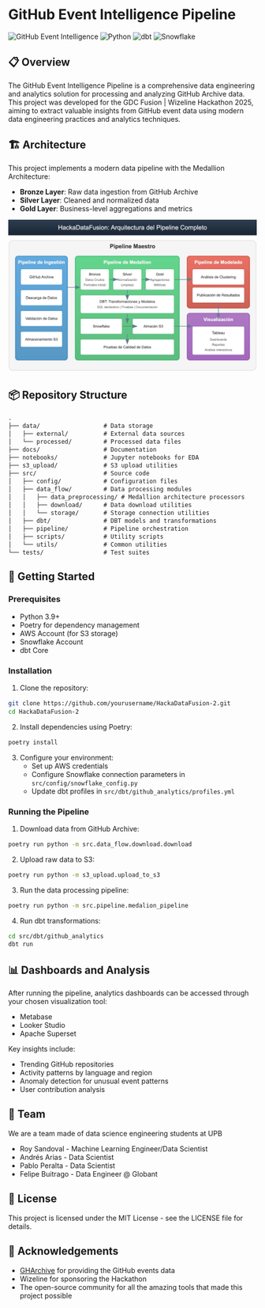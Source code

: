 # GitHub Event Intelligence Pipeline

![GitHub Event Intelligence](https://img.shields.io/badge/GDC%20Fusion-Hackathon%202025-blue)
![Python](https://img.shields.io/badge/Python-3.9%2B-brightgreen)
![dbt](https://img.shields.io/badge/dbt-Core-orange)
![Snowflake](https://img.shields.io/badge/Snowflake-Data%20Warehouse-9cf)

## 📋 Overview

The GitHub Event Intelligence Pipeline is a comprehensive data engineering and analytics solution for processing and analyzing GitHub Archive data. This project was developed for the GDC Fusion | Wizeline Hackathon 2025, aiming to extract valuable insights from GitHub event data using modern data engineering practices and analytics techniques.

## 🏗️ Architecture

This project implements a modern data pipeline with the Medallion Architecture:
- **Bronze Layer**: Raw data ingestion from GitHub Archive
- **Silver Layer**: Cleaned and normalized data
- **Gold Layer**: Business-level aggregations and metrics

![Data Pipeline Architecture](https://raw.githubusercontent.com/1pperalta/HackaDataFusion/main/master_pipeline.jpg)


## 📦 Repository Structure

```
.
├── data/                  # Data storage
│   ├── external/          # External data sources
│   └── processed/         # Processed data files
├── docs/                  # Documentation
├── notebooks/             # Jupyter notebooks for EDA
├── s3_upload/             # S3 upload utilities
├── src/                   # Source code
│   ├── config/            # Configuration files
│   ├── data_flow/         # Data processing modules
│   │   ├── data_preprocessing/ # Medallion architecture processors
│   │   ├── download/      # Data download utilities
│   │   └── storage/       # Storage connection utilities
│   ├── dbt/               # DBT models and transformations
│   ├── pipeline/          # Pipeline orchestration
│   ├── scripts/           # Utility scripts
│   └── utils/             # Common utilities
└── tests/                 # Test suites
```

## 🚀 Getting Started

### Prerequisites

- Python 3.9+
- Poetry for dependency management
- AWS Account (for S3 storage)
- Snowflake Account
- dbt Core

### Installation

1. Clone the repository:
```bash
git clone https://github.com/yourusername/HackaDataFusion-2.git
cd HackaDataFusion-2
```

2. Install dependencies using Poetry:
```bash
poetry install
```

3. Configure your environment:
   - Set up AWS credentials
   - Configure Snowflake connection parameters in `src/config/snowflake_config.py`
   - Update dbt profiles in `src/dbt/github_analytics/profiles.yml`

### Running the Pipeline

1. Download data from GitHub Archive:
```bash
poetry run python -m src.data_flow.download.download
```

2. Upload raw data to S3:
```bash
poetry run python -m s3_upload.upload_to_s3
```

3. Run the data processing pipeline:
```bash
poetry run python -m src.pipeline.medalion_pipeline
```

4. Run dbt transformations:
```bash
cd src/dbt/github_analytics
dbt run
```

## 📊 Dashboards and Analysis

After running the pipeline, analytics dashboards can be accessed through your chosen visualization tool:
- Metabase
- Looker Studio
- Apache Superset

Key insights include:
- Trending GitHub repositories
- Activity patterns by language and region
- Anomaly detection for unusual event patterns
- User contribution analysis

## 👥 Team

We are a team made of data science engineering students at UPB
- Roy Sandoval - Machine Learning Engineer/Data Scientist
- Andrés Arias - Data Scientist
- Pablo Peralta - Data Scientist
- Felipe Buitrago - Data Engineer @ Globant

## 📄 License

This project is licensed under the MIT License - see the LICENSE file for details.

## 🙏 Acknowledgements

- [GHArchive](https://www.gharchive.org/) for providing the GitHub events data
- Wizeline for sponsoring the Hackathon
- The open-source community for all the amazing tools that made this project possible
